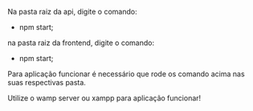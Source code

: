 Na pasta raiz da api, digite o comando:
 - npm start;

na pasta raiz da frontend, digite o comando:
- npm start;

Para aplicação funcionar é necessário que rode os comando acima nas suas respectivas pasta.

Utilize o wamp server ou xampp para aplicação funcionar!

